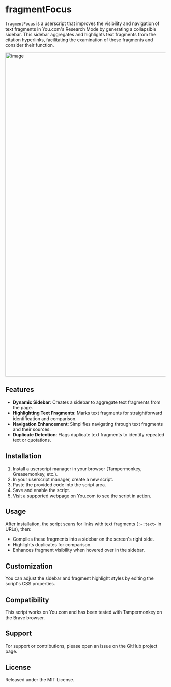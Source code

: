 # fragmentFocus

`fragmentFocus` is a userscript that improves the visibility and navigation of text fragments in You.com's Research Mode by generating a collapsible sidebar. This sidebar aggregates and highlights text fragments from the citation hyperlinks, facilitating the examination of these fragments and consider their function.

<img width="1016" alt="image" src="https://github.com/danielsgriffin/fragmentFocus/assets/6070690/77f5d87f-599f-4d7d-98d7-ae1923d3579e">

## Features

- **Dynamic Sidebar**: Creates a sidebar to aggregate text fragments from the page.
- **Highlighting Text Fragments**: Marks text fragments for straightforward identification and comparison.
- **Navigation Enhancement**: Simplifies navigating through text fragments and their sources.
- **Duplicate Detection**: Flags duplicate text fragments to identify repeated text or quotations.

## Installation

1. Install a userscript manager in your browser (Tampermonkey, Greasemonkey, etc.).
2. In your userscript manager, create a new script.
3. Paste the provided code into the script area.
4. Save and enable the script.
5. Visit a supported webpage on You.com to see the script in action.

## Usage

After installation, the script scans for links with text fragments (`:~:text=` in URLs), then:

- Compiles these fragments into a sidebar on the screen's right side.
- Highlights duplicates for comparison.
- Enhances fragment visibility when hovered over in the sidebar.

## Customization

You can adjust the sidebar and fragment highlight styles by editing the script's CSS properties.

## Compatibility

This script works on You.com and has been tested with Tampermonkey on the Brave browser.

## Support

For support or contributions, please open an issue on the GitHub project page.

## License

Released under the MIT License.
